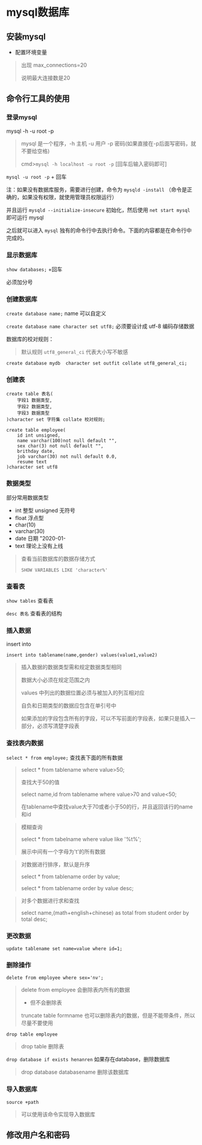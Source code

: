# mysql数据库

## 安装mysql

- 配置环境变量

> 出现 max_connections=20
>
> 说明最大连接数是20

## 命令行工具的使用

### 登录mysql

mysql -h -u root -p

> mysql 是一个程序，-h 主机 -u 用户 -p 密码(如果直接在-p后面写密码，就不要给空格)
>
> cmd>`mysql -h localhost -u root -p` [回车后输入密码即可]

`mysql -u root -p` + 回车

注：如果没有数据库服务，需要进行创建，命令为 `mysqld -install` （命令是正确的，如果没有权限，就使用管理员权限运行）

并且运行 `mysqld --initialize-insecure` 初始化，然后使用 `net start mysql` 即可运行 mysql

之后就可以进入 `mysql` 独有的命令行中去执行命令。下面的内容都是在命令行中完成的。

### 显示数据库

`show databases;` +回车

必须加分号

### 创建数据库

`create database name;`  name 可以自定义

`create database name character set utf8;`  必须要设计成 utf-8 编码存储数据

数据库的校对规则：

> 默认规则 `utf8_general_ci` 代表大小写不敏感

```mysql
create database mydb  character set outfit collate utf8_general_ci;
```

### 创建表

```mysql
create table 表名(
	字段1 数据类型,
    字段2 数据类型,
    字段3 数据类型
)character set 字符集 collate 校对规则;

create table employee(
	id int unsigned,
    name varchar(100)not null default "",
    sex char(3) not null default "",
    brithday date,
    job varchar(30) not null default 0.0,
    resume text
)character set utf8
```

### 数据类型

部分常用数据类型

- int 整型   unsigned 无符号
- float 浮点型  
- char(10)
- varchar(30)
- date   日期  "2020-01-
- text   理论上没有上线

> 查看当前数据库的数据存储方式
>
> `SHOW VARIABLES LIKE 'character%'`

### 查看表

`show tables` 查看表

`desc 表名` 查看表的结构 

### 插入数据

insert into 

```mysql
insert into tablename(name,gender) values(value1,value2)
```

> 插入数据的数据类型需和规定数据类型相同
>
> 数据大小必须在规定范围之内
>
> values 中列出的数据位置必须与被加入的列互相对应
>
> 自负和日期类型的数据应包含在单引号中
>
> 如果添加的字段包含所有的字段，可以不写前面的字段表，如果只是插入一部分，必须写清楚字段表 

### 查找表内数据

`select * from employee;` 查找表下面的所有数据

> select * from tablename where value>50;
>
> 查找大于50的值
>
> select name,id from tablename where value>70 and value<50;
>
> 在tablename中查找value大于70或者小于50的行，并且返回该行的name和id

> 模糊查询
>
> select * from tabelname where value like '%t%';
>
> 展示中间有一个字母为't'的所有数据

> 对数据进行排序，默认是升序
>
> select * from tablename order by value;
>
> select * from tablename order by value desc;

> 对多个数据进行求和查找
>
> select name,(math+english+chinese) as total from student order by total desc;

### 更改数据

`update tablename set name=value where id=1;` 

### 删除操作

`delete from employee where sex='nv';`

> delete from employee 会删除表内所有的数据
>
> - 但不会删除表
>
> truncate table formname 也可以删除表内的数据，但是不能带条件，所以尽量不要使用

`drop table employee` 

> drop table 删除表

`drop database if exists henanren` 如果存在database，删除数据库

> drop database databasename 删除该数据库

### 导入数据库

`source +path`

> 可以使用该命令实现导入数据库

## 修改用户名和密码

